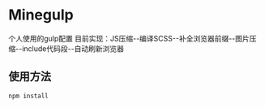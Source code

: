 # Minegulp
个人使用的gulp配置
目前实现：JS压缩--编译SCSS--补全浏览器前缀--图片压缩--include代码段--自动刷新浏览器
## 使用方法
```bash
npm install
